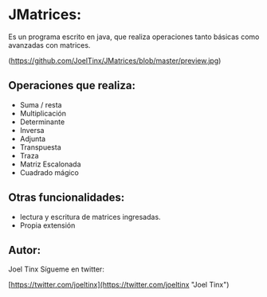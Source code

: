 # JMatrices: #
Es un programa escrito en java, que realiza operaciones tanto básicas como avanzadas con matrices.

(https://github.com/JoelTinx/JMatrices/blob/master/preview.jpg)

## Operaciones que realiza: ##
- Suma / resta
- Multiplicación
- Determinante
- Inversa
- Adjunta
- Transpuesta
- Traza
- Matriz Escalonada
- Cuadrado mágico

## Otras funcionalidades: ##
- lectura y escritura de matrices ingresadas.
- Propia extensión

## Autor: ##
Joel Tinx
Sígueme en twitter:

[https://twitter.com/joeltinx](https://twitter.com/joeltinx "Joel Tinx")